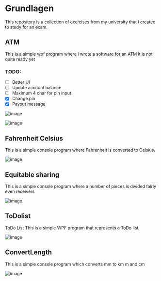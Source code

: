 # Grundlagen
This repository is a collection of exercises from my university that I created to study for an exam.  

## ATM
This is a simple wpf program where i wrote a software for an ATM it is not quite ready yet 

### TODO: 
- [ ] Better UI
- [ ] Update account balance
- [ ] Maximum 4 char for pin input 
- [x] Change pin
- [x] Payout message 

![image](https://user-images.githubusercontent.com/28901069/180403145-7f316f61-6c5a-43af-af63-62c1763236b1.png)

![image](https://user-images.githubusercontent.com/28901069/180403197-181180a2-f35b-49e9-bafc-efeebe92f441.png)


 
## Fahrenheit Celsius
This is a simple console program where Fahrenheit is converted to Celsius.

![image](https://user-images.githubusercontent.com/28901069/180402972-addcd5ff-499f-4a65-9cbd-fd722c88913b.png)


## Equitable sharing
This is a simple console program where a number of pieces is divided fairly even receivers

![image](https://user-images.githubusercontent.com/28901069/180402644-d38a7266-1f78-485e-989a-54531c903ec4.png)

## ToDolist
ToDo List
This is a simple WPF program that represents a ToDo list. 

![image](https://user-images.githubusercontent.com/28901069/180402244-6bdb0b14-debb-4dff-81a6-a9ce9c3a8b78.png)

## ConvertLength

This is a simple console program which converts mm to km m and cm

![image](https://user-images.githubusercontent.com/28901069/180403644-4af9d0d2-2e14-431c-a180-5521409c9422.png)

